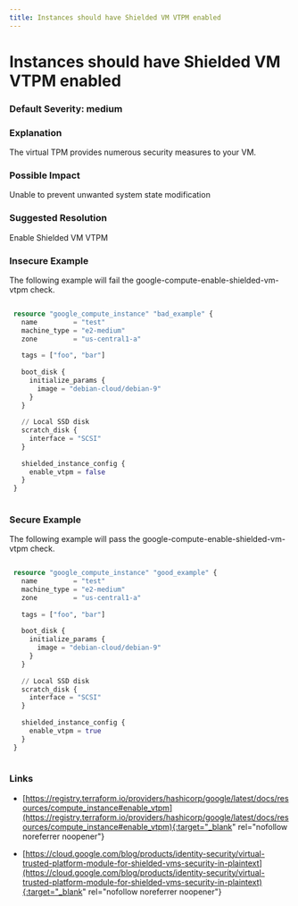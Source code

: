```yaml
---
title: Instances should have Shielded VM VTPM enabled
---
```


# Instances should have Shielded VM VTPM enabled

### Default Severity: <span class="severity medium">medium</span>

### Explanation

The virtual TPM provides numerous security measures to your VM.

### Possible Impact
Unable to prevent unwanted system state modification

### Suggested Resolution
Enable Shielded VM VTPM


### Insecure Example

The following example will fail the google-compute-enable-shielded-vm-vtpm check.
```terraform

 resource "google_compute_instance" "bad_example" {
   name         = "test"
   machine_type = "e2-medium"
   zone         = "us-central1-a"
 
   tags = ["foo", "bar"]
 
   boot_disk {
     initialize_params {
       image = "debian-cloud/debian-9"
     }
   }
 
   // Local SSD disk
   scratch_disk {
     interface = "SCSI"
   }
 
   shielded_instance_config {
     enable_vtpm = false
   }
 }
 
```



### Secure Example

The following example will pass the google-compute-enable-shielded-vm-vtpm check.
```terraform

 resource "google_compute_instance" "good_example" {
   name         = "test"
   machine_type = "e2-medium"
   zone         = "us-central1-a"
 
   tags = ["foo", "bar"]
 
   boot_disk {
     initialize_params {
       image = "debian-cloud/debian-9"
     }
   }
 
   // Local SSD disk
   scratch_disk {
     interface = "SCSI"
   }
 
   shielded_instance_config {
     enable_vtpm = true
   }
 }
 
```



### Links


- [https://registry.terraform.io/providers/hashicorp/google/latest/docs/resources/compute_instance#enable_vtpm](https://registry.terraform.io/providers/hashicorp/google/latest/docs/resources/compute_instance#enable_vtpm){:target="_blank" rel="nofollow noreferrer noopener"}

- [https://cloud.google.com/blog/products/identity-security/virtual-trusted-platform-module-for-shielded-vms-security-in-plaintext](https://cloud.google.com/blog/products/identity-security/virtual-trusted-platform-module-for-shielded-vms-security-in-plaintext){:target="_blank" rel="nofollow noreferrer noopener"}



